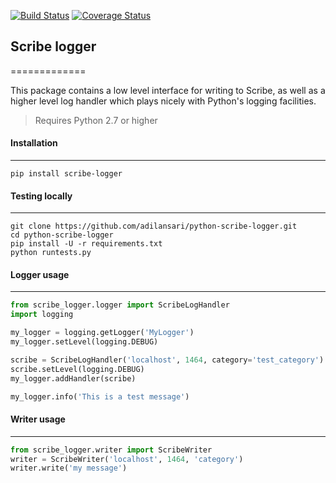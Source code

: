 [![Build Status](https://travis-ci.org/adilansari/python-scribe-logger.svg?branch=master)](https://travis-ci.org/adilansari/python-scribe-logger)
[![Coverage Status](https://coveralls.io/repos/adilansari/python-scribe-logger/badge.svg)](https://coveralls.io/r/adilansari/python-scribe-logger)

## Scribe logger
=============

This package contains a low level interface for writing to Scribe,
as well as a higher level log handler which plays nicely with Python's
logging facilities.

> Requires Python 2.7 or higher

#### Installation
-----------
`pip install scribe-logger`



#### Testing locally
-----------
````
git clone https://github.com/adilansari/python-scribe-logger.git
cd python-scribe-logger
pip install -U -r requirements.txt
python runtests.py
````



#### Logger usage
------------

````python
from scribe_logger.logger import ScribeLogHandler
import logging

my_logger = logging.getLogger('MyLogger')
my_logger.setLevel(logging.DEBUG)

scribe = ScribeLogHandler('localhost', 1464, category='test_category')
scribe.setLevel(logging.DEBUG)
my_logger.addHandler(scribe)

my_logger.info('This is a test message')
````



#### Writer usage
------------

````python
from scribe_logger.writer import ScribeWriter
writer = ScribeWriter('localhost', 1464, 'category')
writer.write('my message')
````
